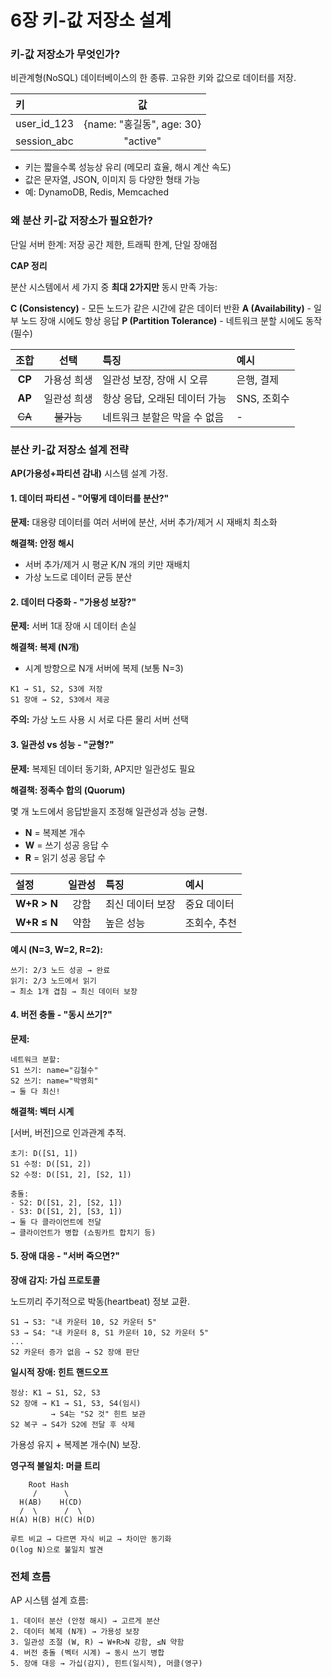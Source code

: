 # 6장 키-값 저장소 설계

### 키-값 저장소가 무엇인가?

비관계형(NoSQL) 데이터베이스의 한 종류. 고유한 키와 값으로 데이터를 저장.

| 키 | 값 |
|:-|:-:|
|user_id_123|{name: "홍길동", age: 30}|
|session_abc|"active"|

- 키는 짧을수록 성능상 유리 (메모리 효율, 해시 계산 속도)
- 값은 문자열, JSON, 이미지 등 다양한 형태 가능
- 예: DynamoDB, Redis, Memcached

### 왜 분산 키-값 저장소가 필요한가?

단일 서버 한계: 저장 공간 제한, 트래픽 한계, 단일 장애점

**CAP 정리**

분산 시스템에서 세 가지 중 **최대 2가지만** 동시 만족 가능:

**C (Consistency)** - 모든 노드가 같은 시간에 같은 데이터 반환
**A (Availability)** - 일부 노드 장애 시에도 항상 응답
**P (Partition Tolerance)** - 네트워크 분할 시에도 동작 (필수)

| 조합 | 선택 | 특징 | 예시 |
|:-:|:-:|:-|:-|
| **CP** | 가용성 희생 | 일관성 보장, 장애 시 오류 | 은행, 결제 |
| **AP** | 일관성 희생 | 항상 응답, 오래된 데이터 가능 | SNS, 조회수 |
| ~~CA~~ | ~~불가능~~ | 네트워크 분할은 막을 수 없음 | - |

### 분산 키-값 저장소 설계 전략

**AP(가용성+파티션 감내)** 시스템 설계 가정.

#### 1. 데이터 파티션 - "어떻게 데이터를 분산?"

**문제:** 대용량 데이터를 여러 서버에 분산, 서버 추가/제거 시 재배치 최소화

**해결책: 안정 해시**
- 서버 추가/제거 시 평균 K/N 개의 키만 재배치
- 가상 노드로 데이터 균등 분산

#### 2. 데이터 다중화 - "가용성 보장?"

**문제:** 서버 1대 장애 시 데이터 손실

**해결책: 복제 (N개)**
- 시계 방향으로 N개 서버에 복제 (보통 N=3)

```
K1 → S1, S2, S3에 저장
S1 장애 → S2, S3에서 제공
```

**주의:** 가상 노드 사용 시 서로 다른 물리 서버 선택

#### 3. 일관성 vs 성능 - "균형?"

**문제:** 복제된 데이터 동기화, AP지만 일관성도 필요

**해결책: 정족수 합의 (Quorum)**

몇 개 노드에서 응답받을지 조정해 일관성과 성능 균형.

- **N** = 복제본 개수
- **W** = 쓰기 성공 응답 수
- **R** = 읽기 성공 응답 수

| 설정 | 일관성 | 특징 | 예시 |
|:-|:-:|:-|:-|
| **W+R > N** | 강함 | 최신 데이터 보장 | 중요 데이터 |
| **W+R ≤ N** | 약함 | 높은 성능 | 조회수, 추천 |

**예시 (N=3, W=2, R=2):**
```
쓰기: 2/3 노드 성공 → 완료
읽기: 2/3 노드에서 읽기
→ 최소 1개 겹침 → 최신 데이터 보장
```

#### 4. 버전 충돌 - "동시 쓰기?"

**문제:**
```
네트워크 분할:
S1 쓰기: name="김철수"
S2 쓰기: name="박영희"
→ 둘 다 최신!
```

**해결책: 벡터 시계**

[서버, 버전]으로 인과관계 추적.

```
초기: D([S1, 1])
S1 수정: D([S1, 2])
S2 수정: D([S1, 2], [S2, 1])

충돌:
- S2: D([S1, 2], [S2, 1])
- S3: D([S1, 2], [S3, 1])
→ 둘 다 클라이언트에 전달
→ 클라이언트가 병합 (쇼핑카트 합치기 등)
```

#### 5. 장애 대응 - "서버 죽으면?"

**장애 감지: 가십 프로토콜**

노드끼리 주기적으로 박동(heartbeat) 정보 교환.

```
S1 → S3: "내 카운터 10, S2 카운터 5"
S3 → S4: "내 카운터 8, S1 카운터 10, S2 카운터 5"
...
S2 카운터 증가 없음 → S2 장애 판단
```

**일시적 장애: 힌트 핸드오프**

```
정상: K1 → S1, S2, S3
S2 장애 → K1 → S1, S3, S4(임시)
         → S4는 "S2 것" 힌트 보관
S2 복구 → S4가 S2에 전달 후 삭제
```

가용성 유지 + 복제본 개수(N) 보장.

**영구적 불일치: 머클 트리**

```
    Root Hash
     /      \
  H(AB)    H(CD)
  /  \      /  \
H(A) H(B) H(C) H(D)

루트 비교 → 다르면 자식 비교 → 차이만 동기화
O(log N)으로 불일치 발견
```


### 전체 흐름

AP 시스템 설계 흐름:

```
1. 데이터 분산 (안정 해시) → 고르게 분산
2. 데이터 복제 (N개) → 가용성 보장
3. 일관성 조절 (W, R) → W+R>N 강함, ≤N 약함
4. 버전 충돌 (벡터 시계) → 동시 쓰기 병합
5. 장애 대응 → 가십(감지), 힌트(일시적), 머클(영구)
```